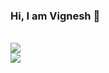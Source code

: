 ### Hi, I am Vignesh 👋
<br>
<img src="https://github-profile-summary-cards.vercel.app/api/cards/profile-details?username=vigneshrajj&theme=2077"><br>
<img src="http://github-profile-summary-cards.vercel.app/api/cards/repos-per-language?username=vigneshrajj&theme=2077">

